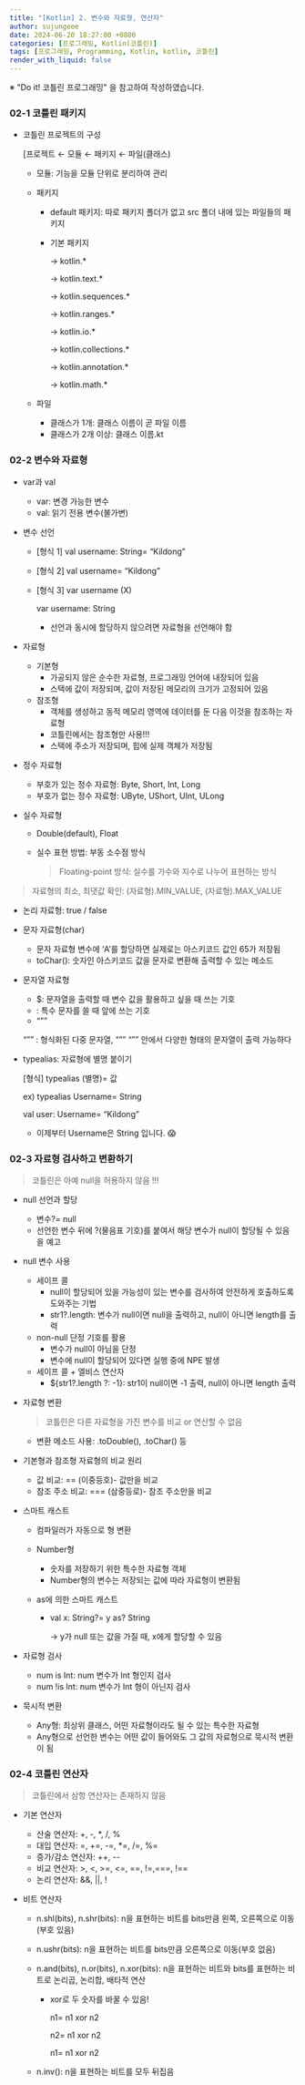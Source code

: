 ```yaml
---
title: "[Kotlin] 2. 변수와 자료형, 연산자"
author: sujungeee
date: 2024-06-20 18:27:00 +0800
categories: [프로그래밍, Kotlin(코틀린)]
tags: [프로그래밍, Programming, Kotlin, kotlin, 코틀린]
render_with_liquid: false
---
```




※ "Do it! 코틀린 프로그래밍" 을 참고하여 작성하였습니다.

### 02-1 코틀린 패키지

- 코틀린 프로젝트의 구성

  [프로젝트 ← 모듈 ← 패키지 ← 파일(클래스)

  - 모듈: 기능을 모듈 단위로 분리하여 관리

  - 패키지

    - default 패키지: 따로 패키지 폴더가 없고 src 폴더 내에 있는 파일들의 패키지

    - 기본 패키지

      → kotlin.*

      → kotlin.text.*

      → kotlin.sequences.*

      → kotlin.ranges.*

      → kotlin.io.*

      → kotlin.collections.*

      → kotlin.annotation.*

      → kotlin.math.*

  - 파일

    - 클래스가 1개: 클래스 이름이 곧 파일 이름
    - 클래스가 2개 이상: 클래스 이름.kt



### 02-2 변수와 자료형

- var과 val

  - var: 변경 가능한 변수
  - val: 읽기 전용 변수(불가변)

- 변수 선언

  - [형식 1] val username: String= “Kildong”

  - [형식 2] val username= “Kildong”

  - [형식 3] var username (X)

    var username: String

    - 선언과 동시에 할당하지 않으려면 자료형을 선언해야 함

- 자료형

  - 기본형
    - 가공되지 않은 순수한 자료형, 프로그래밍 언어에 내장되어 있음
    - 스택에 값이 저장되며, 값이 저장된 메모리의 크기가 고정되어 있음
  - 참조형
    - 객체를 생성하고 동적 메모리 영역에 데이터를 둔 다음 이것을 참조하는 자료형
    - 코틀린에서는 참조형만 사용!!!
    - 스택에 주소가 저장되며, 힙에 실제 객체가 저장됨

- 정수 자료형

  - 부호가 있는 정수 자료형: Byte, Short, Int, Long
  - 부호가 없는 정수 자료형: UByte, UShort, UInt, ULong

- 실수 자료형

  - Double(default), Float

  - 실수 표현 방법: 부동 소수점 방식

    > Floating-point 방식: 실수를 가수와 지수로 나누어 표현하는 방식

> 자료형의 최소, 최댓값 확인: (자료형).MIN_VALUE, (자료형).MAX_VALUE

- 논리 자료형: true / false

- 문자 자료형(char)

  - 문자 자료형 변수에 ‘A’를 할당하면 실제로는 아스키코드 값인 65가 저장됨
  - toChar(): 숫자인 아스키코드 값을 문자로 변환해 출력할 수 있는 메소드

- 문자열 자료형

  - $: 문자열을 출력할 때 변수 값을 활용하고 싶을 때 쓰는 기호
  - \: 특수 문자를 쓸 때 앞에 쓰는 기호
  - “””

  “”” : 형식화된 다중 문자열, “”” “”” 안에서 다양한 형태의 문자열이 출력 가능하다

- typealias: 자료형에 별명 붙이기

  [형식] typealias (별명)= 값

  ex) typealias Username= String

  val user: Username= “Kildong”

  - 이제부터 Username은 String 입니다. 😱



### 02-3 자료형 검사하고 변환하기

> 코틀린은 아예 null을 허용하지 않음 !!!

- null 선언과 할당

  - 변수?= null
  - 선언한 변수 뒤에 ?(물음표 기호)를 붙여서 해당 변수가 null이 할당될 수 있음을 예고

- null 변수 사용

  - 세이프 콜
    - null이 할당되어 있을 가능성이 있는 변수를 검사하여 안전하게 호출하도록 도와주는 기법
    - str1?.length: 변수가 null이면 null을 출력하고, null이 아니면 length를 출력
  - non-null 단정 기호를 활용
    - 변수가 null이 아님을 단정
    - 변수에 null이 할당되어 있다면 실행 중에 NPE 발생
  - 세이프 콜 + 엘비스 연산자
    - ${str1?.length ?: -1}: str1이 null이면 -1 출력, null이 아니면 length 출력

- 자료형 변환

  > 코틀린은 다른 자료형을 가진 변수를 비교 or 연산할 수 없음

  - 변환 메소드 사용: .toDouble(), .toChar() 등

- 기본형과 참조형 자료형의 비교 원리

  - 값 비교: == (이중등호)- 값만을 비교
  - 참조 주소 비교: === (삼중등로)- 참조 주소만을 비교

- 스마트 캐스트

  - 컴파일러가 자동으로 형 변환

  - Number형

    - 숫자를 저장하기 위한 특수한 자료형 객체
    - Number형의 변수는 저장되는 값에 따라 자료형이 변환됨

  - as에 의한 스마트 캐스트

    - val x: String?= y as? String

      → y가 null 또는 값을 가질 때, x에게 할당할 수 있음

- 자료형 검사

  - num is Int: num 변수가 Int 형인지 검사
  - num !is Int: num 변수가 Int 형이 아닌지 검사

- 묵시적 변환

  - Any형: 최상위 클래스, 어떤 자료형이라도 될 수 있는 특수한 자료형
  - Any형으로 선언한 변수는 어떤 값이 들어와도 그 값의 자료형으로 묵시적 변환이 됨



### 02-4 코틀린 연산자

> 코틀린에서 삼항 연산자는 존재하지 않음

- 기본 연산자

  - 산술 연산자: +, -, *, /, %
  - 대입 연산자: =, +=, -=, *=, /=, %=
  - 증가/감소 연산자: ++, --
  - 비교 연산자: >, <, >=, <=, ==, !=,===, !==
  - 논리 연산자: &&, ||, !

- 비트 연산자

  - n.shl(bits), n.shr(bits): n을 표현하는 비트를 bits만큼 왼쪽, 오른쪽으로 이동(부호 있음)

  - n.ushr(bits): n을 표현하는 비트를 bits만큼 오른쪽으로 이동(부호 없음)

  - n.and(bits), n.or(bits), n.xor(bits): n을 표현하는 비트와 bits를 표현하는 비트로 논리곱, 논리합, 배타적 연산

    - xor로 두 숫자를 바꿀 수 있음!

      n1= n1 xor n2

      n2= n1 xor n2

      n1= n1 xor n2

  - n.inv(): n을 표현하는 비트를 모두 뒤집음
